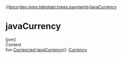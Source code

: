 //[docs](../../index.md)/[dev.inmo.tgbotapi.types.payments](index.md)/[javaCurrency](java-currency.md)



# javaCurrency  
[jvm]  
Content  
fun [Currencied](../dev.inmo.tgbotapi.types.payments.abstracts/-currencied/index.md#%5Bdev.inmo.tgbotapi.types.payments.abstracts%2FCurrencied%2F%2F%2FPointingToDeclaration%2F%5D%2FExtensions%2F745855401).[javaCurrency](java-currency.md)(): [Currency](https://docs.oracle.com/javase/8/docs/api/java/util/Currency.html)  



